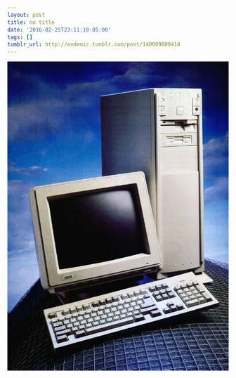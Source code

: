 ```yaml
---
layout: post
title: no title
date: '2016-02-25T23:11:10-05:00'
tags: []
tumblr_url: http://endemic.tumblr.com/post/140009000414
---
```

 ![](/tumblr_files/tumblr_o28w9xK6yL1u2fteyo1_1280.png)  
